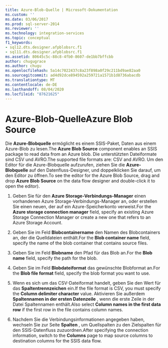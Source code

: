```yaml
---
title: Azure-Blob-Quelle | Microsoft-Dokumentation
ms.custom: ''
ms.date: 03/06/2017
ms.prod: sql-server-2014
ms.reviewer: ''
ms.technology: integration-services
ms.topic: conceptual
f1_keywords:
- sql12.dts.designer.afpblobsrc.f1
- sql11.dts.designer.afpblobsrc.f1
ms.assetid: 80645c5c-88c8-4fb0-8607-de1bb7bffcbb
author: chugugrace
ms.author: chugu
ms.openlocfilehash: 5a14c7022437c8a23f898a0f29c211bd9ae82aa0
ms.sourcegitcommit: ad4d92dce894592a259721a1571b1d8736abacdb
ms.translationtype: MT
ms.contentlocale: de-DE
ms.lasthandoff: 08/04/2020
ms.locfileid: "87621625"
---
```

# <a name="azure-blob-source"></a><span data-ttu-id="fcbb2-102">Azure-Blob-Quelle</span><span class="sxs-lookup"><span data-stu-id="fcbb2-102">Azure Blob Source</span></span>
 <span data-ttu-id="fcbb2-103">Die **Azure-Blobquelle** ermöglicht es einem SSIS-Paket, Daten aus einem Azure-Blob zu lesen.</span><span class="sxs-lookup"><span data-stu-id="fcbb2-103">The **Azure Blob Source** component enables an SSIS package to read data from an Azure blob.</span></span> <span data-ttu-id="fcbb2-104">Die unterstützten Dateiformate sind CSV und AVRO.</span><span class="sxs-lookup"><span data-stu-id="fcbb2-104">The supported file formats are: CSV and AVRO.</span></span> <span data-ttu-id="fcbb2-105">Um den Editor für die Azure-Blobquelle aufzurufen, ziehen Sie die **Azure-Blobquelle** auf den Datenfluss-Designer, und doppelklicken Sie darauf, um den Editor zu öffnen.</span><span class="sxs-lookup"><span data-stu-id="fcbb2-105">To see the editor for the Azure Blob Source, drag and drop **Azure Blob Source** on the data flow designer and double-click it to open the editor).</span></span>  
  
1.  <span data-ttu-id="fcbb2-106">Geben Sie für den **Azure Storage-Verbindungs-Manager** einen vorhandenen Azure Storage-Verbindungs-Manager an, oder erstellen Sie einen neuen, der auf ein Azure-Speicherkonto verweist.</span><span class="sxs-lookup"><span data-stu-id="fcbb2-106">For the **Azure storage connection manager** field, specify an existing Azure Storage Connection Manager or create a new one that refers to an Azure Storage Account.</span></span>  
  
2.  <span data-ttu-id="fcbb2-107">Geben Sie im Feld **Blobcontainername** den Namen des Blobcontainers an, der die Quelldateien enthält.</span><span class="sxs-lookup"><span data-stu-id="fcbb2-107">For the **Blob container name** field, specify the name of the blob container that contains source files.</span></span>  
  
3.  <span data-ttu-id="fcbb2-108">Geben Sie im Feld **Blobname** den Pfad für das Blob an.</span><span class="sxs-lookup"><span data-stu-id="fcbb2-108">For the **Blob name** field, specify the path for the blob.</span></span>  
  
4.  <span data-ttu-id="fcbb2-109">Geben Sie im Feld **Blobdateiformat** das gewünschte Blobformat an.</span><span class="sxs-lookup"><span data-stu-id="fcbb2-109">For the **Blob file format** field, specify the blob format you want to use.</span></span>  
  
5.  <span data-ttu-id="fcbb2-110">Wenn es sich um das CSV-Dateiformat handelt, geben Sie den Wert für das **Spaltentrennzeichen** ein.</span><span class="sxs-lookup"><span data-stu-id="fcbb2-110">If the file format is CSV, you must specify the **Column delimiter character** value.</span></span> <span data-ttu-id="fcbb2-111">Aktivieren Sie außerdem **Spaltennamen in der ersten Datenzeile** , wenn die erste Zeile in der Datei Spaltennamen enthält.</span><span class="sxs-lookup"><span data-stu-id="fcbb2-111">Also select **Column names in the first data row** if the first row in the file contains column names.</span></span>  
  
6.  <span data-ttu-id="fcbb2-112">Nachdem Sie die Verbindungsinformationen angegeben haben, wechseln Sie zur Seite **Spalten** , um Quellspalten zu den Zielspalten für den SSIS-Datenfluss zuzuordnen.</span><span class="sxs-lookup"><span data-stu-id="fcbb2-112">After specifying the connection information, switch to the **Columns** page to map source columns to destination columns for the SSIS data flow.</span></span>  
  
  
